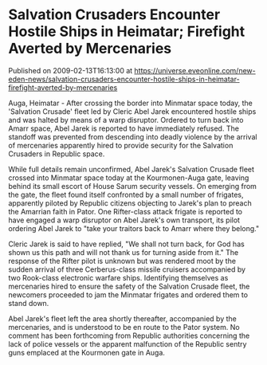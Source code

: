 # Salvation Crusaders Encounter Hostile Ships in Heimatar; Firefight Averted by Mercenaries
Published on 2009-02-13T16:13:00 at https://universe.eveonline.com/new-eden-news/salvation-crusaders-encounter-hostile-ships-in-heimatar-firefight-averted-by-mercenaries

Auga, Heimatar - After crossing the border into Minmatar space today, the 'Salvation Crusade' fleet led by Cleric Abel Jarek encountered hostile ships and was halted by means of a warp disruptor. Ordered to turn back into Amarr space, Abel Jarek is reported to have immediately refused. The standoff was prevented from descending into deadly violence by the arrival of mercenaries apparently hired to provide security for the Salvation Crusaders in Republic space.

While full details remain unconfirmed, Abel Jarek's Salvation Crusade fleet crossed into Minmatar space today at the Kourmonen-Auga gate, leaving behind its small escort of House Sarum security vessels. On emerging from the gate, the fleet found itself confronted by a small number of frigates, apparently piloted by Republic citizens objecting to Jarek's plan to preach the Amarrian faith in Pator. One Rifter-class attack frigate is reported to have engaged a warp disruptor on Abel Jarek's own transport, its pilot ordering Abel Jarek to "take your traitors back to Amarr where they belong."

Cleric Jarek is said to have replied, "We shall not turn back, for God has shown us this path and will not thank us for turning aside from it." The response of the Rifter pilot is unknown but was rendered moot by the sudden arrival of three Cerberus-class missile cruisers accompanied by two Rook-class electronic warfare ships. Identifying themselves as mercenaries hired to ensure the safety of the Salvation Crusade fleet, the newcomers proceeded to jam the Minmatar frigates and ordered them to stand down.

Abel Jarek's fleet left the area shortly thereafter, accompanied by the mercenaries, and is understood to be en route to the Pator system. No comment has been forthcoming from Republic authorities concerning the lack of police vessels or the apparent malfunction of the Republic sentry guns emplaced at the Kourmonen gate in Auga.
